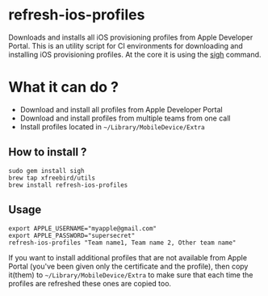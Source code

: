 # refresh-ios-profiles
Downloads and installs all iOS provisioning profiles from Apple Developer Portal. This is an utility script for CI environments for downloading and installing iOS provisioning profiles. At the core it is using the [sigh](https://github.com/KrauseFx/sigh) command.

# What it can do ?

* Download and install all profiles from Apple Developer Portal
* Download and install profiles from multiple teams from one call
* Install profiles located in ```~/Library/MobileDevice/Extra```

## How to install ?

```shell
sudo gem install sigh
brew tap xfreebird/utils
brew install refresh-ios-profiles
```

## Usage

```shell
export APPLE_USERNAME="myapple@gmail.com"
export APPLE_PASSWORD="supersecret"
refresh-ios-profiles "Team name1, Team name 2, Other team name"
```

If you want to install additional profiles that are not available from Apple Portal (you've been given only the certificate and the profile), then copy it(them) to ```~/Library/MobileDevice/Extra``` to make sure that each time the profiles are refreshed these ones are copied too.

